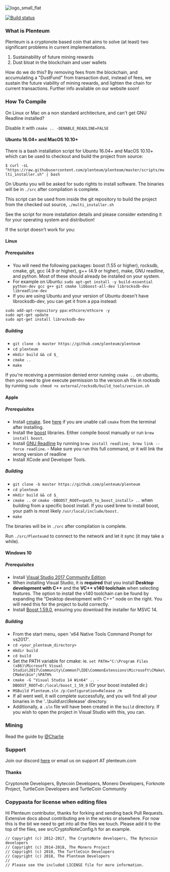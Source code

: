 ![logo_small_flat](https://user-images.githubusercontent.com/38456463/43392866-43c69cf4-93f5-11e8-81e2-3e3f81b6ca1d.png)

[![Build status](https://ci.appveyor.com/api/projects/status/b5v5l8ta4rcqgt8r?svg=true)](https://ci.appveyor.com/project/plenteum/plenteum)

### What is Plenteum

Plenteum is a cryptonote based coin that aims to solve (at least) two significant problems in current implementations. 
  1. Sustainability of future mining rewards
  2. Dust bloat in the blockchain and user wallets

How do we do this? By removing fees from the blockchain, and accumulating a "DustFund" from transaction dust, instead of fees, we sustain the future viability of mining rewards, and lighten the chain for current transactions. 
Further info available on our website soon!

### How To Compile

On Linux or Mac on a non standard architecture, and can't get GNU Readline installed?

Disable it with `cmake .. -DENABLE_READLINE=FALSE`

#### Ubuntu 16.04+ and MacOS 10.10+

There is a bash installation script for Ubuntu 16.04+ and MacOS 10.10+ which can be used to checkout and build the project from source:

`$ curl -sL "https://raw.githubusercontent.com/plenteum/plenteum/master/scripts/multi_installer.sh" | bash `

On Ubuntu you will be asked for sudo rights to install software. The binaries will be in `./src` after compilation is complete.

This script can be used from inside the git repository to build the project from the checked out source, `./multi_installer.sh`

See the script for more installation details and please consider extending it for your operating system and distribution!

If the script doesn't work for you:

#### Linux

##### Prerequisites

- You will need the following packages: boost (1.55 or higher), rocksdb, cmake, git, gcc (4.9 or higher), g++ (4.9 or higher), make, GNU readline, and python. Most of these should already be installed on your system.
- For example on Ubuntu: `sudo apt-get install -y build-essential python-dev gcc g++ git cmake libboost-all-dev librocksdb-dev libreadline-dev`
- If you are using Ubuntu and your version of Ubuntu doesn't have librocksdb-dev, you can get it from a ppa instead:
```
sudo add-apt-repository ppa:ethcore/ethcore -y
sudo apt-get update
sudo apt-get install librocksdb-dev
```

##### Building

- `git clone -b master https://github.com/plenteum/plenteum`
- `cd plenteum`
- `mkdir build && cd $_`
- `cmake ..`
- `make`

If you're receiving a permission denied error running `cmake ..` on ubuntu, then you need to give execute permission to the version.sh file in rocksdb by running `sudo chmod +x external/rocksdb/build_tools/version.sh`

#### Apple

##### Prerequisites

- Install [cmake](https://cmake.org/). See [here](https://stackoverflow.com/questions/23849962/cmake-installer-for-mac-fails-to-create-usr-bin-symlinks) if you are unable call `cmake` from the terminal after installing.
- Install the [boost](http://www.boost.org/) libraries. Either compile boost manually or run `brew install boost`.
- Install [GNU Readline](https://tiswww.case.edu/php/chet/readline/rltop.html) by running `brew install readline; brew link --force readline`. - Make sure you run this full command, or it will link the wrong version of readline
- Install XCode and Developer Tools.

##### Building

- `git clone -b master https://github.com/plenteum/plenteum`
- `cd plenteum`
- `mkdir build && cd $_`
- `cmake ..` or `cmake -DBOOST_ROOT=<path_to_boost_install> ..` when building
  from a specific boost install. If you used brew to install boost, your path is most likely `/usr/local/include/boost.`
- `make`

The binaries will be in `./src` after compilation is complete.

Run `./src/Plenteumd` to connect to the network and let it sync (it may take a while).

#### Windows 10

##### Prerequisites
- Install [Visual Studio 2017 Community Edition](https://www.visualstudio.com/thank-you-downloading-visual-studio/?sku=Community&rel=15&page=inlineinstall)
- When installing Visual Studio, it is **required** that you install **Desktop development with C++** and the **VC++ v140 toolchain** when selecting features. The option to install the v140 toolchain can be found by expanding the "Desktop development with C++" node on the right. You will need this for the project to build correctly.
- Install [Boost 1.59.0](https://sourceforge.net/projects/boost/files/boost-binaries/1.59.0/), ensuring you download the installer for MSVC 14.

##### Building

- From the start menu, open 'x64 Native Tools Command Prompt for vs2017'.
- `cd <your_plenteum_directory>`
- `mkdir build`
- `cd build`
- Set the PATH variable for cmake: ie. `set PATH="C:\Program Files (x86)\Microsoft Visual Studio\2017\Community\Common7\IDE\CommonExtensions\Microsoft\CMake\CMake\bin";%PATH%`
- `cmake -G "Visual Studio 14 Win64" .. -DBOOST_ROOT=D:/local/boost_1_59_0` (Or your boost installed dir.)
- `MSBuild Plenteum.sln /p:Configuration=Release /m`
- If all went well, it will complete successfully, and you will find all your binaries in the '..\build\src\Release' directory.
- Additionally, a `.sln` file will have been created in the `build` directory. If you wish to open the project in Visual Studio with this, you can.
### Mining

Read the guide by [@Charlie](https://virtopia.ca/how-to-mine-plenteum/)

### Support

Join our discord [here](https://discord.gg/EdE5jcC) or email us on support AT plenteum.com

#### Thanks
Cryptonote Developers, Bytecoin Developers, Monero Developers, Forknote Project, TurtleCoin Developers and TurtleCoin Community

### Copypasta for license when editing files

Hi Plenteum contributor, thanks for forking and sending back Pull Requests. Extensive docs about contributing are in the works or elsewhere. For now this is the bit we need to get into all the files we touch. Please add it to the top of the files, see src/CryptoNoteConfig.h for an example.

```
// Copyright (c) 2012-2017, The CryptoNote developers, The Bytecoin developers
// Copyright (c) 2014-2018, The Monero Project
// Copyright (c) 2018, The TurtleCoin Developers
// Copyright (c) 2018, The Plenteum Developers
// 
// Please see the included LICENSE file for more information.
```
